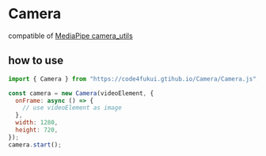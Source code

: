 # Camera
 
compatible of [MediaPipe camera_utils](https://www.npmjs.com/package/@mediapipe/camera_utils)

## how to use

```js
import { Camera } from "https://code4fukui.gtihub.io/Camera/Camera.js";

const camera = new Camera(videoElement, {
  onFrame: async () => {
    // use videoElement as image
  },
  width: 1280,
  height: 720,
});
camera.start();
```
